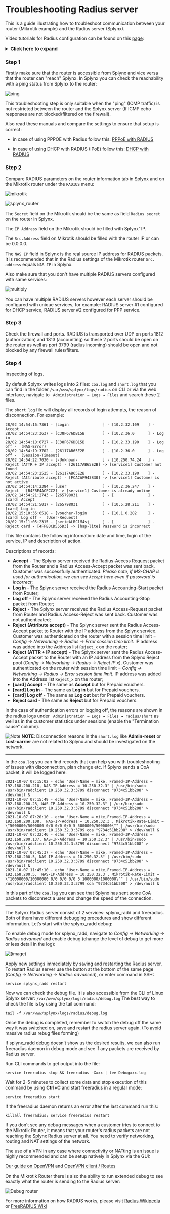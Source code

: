 Troubleshooting Radius server
==========

This is a guide illustrating how to troubleshoot communication between your router (Mikrotik example) and the Radius server (Splynx).

Video tutorials for Radius configuration can be found on this [page](https://splynx.com/384/ispframework-and-radius-mikrotik-example):

<details style="font-size: 15px; margin-bottom: 5px;">
<summary><b>Click here to expand</b></summary>
<div markdown="1">

<iframe width="350" height="270" src="https://www.youtube.com/embed/5iA85JCJRyk" title="YouTube video player" frameborder="0" allow="accelerometer; autoplay; clipboard-write; encrypted-media; gyroscope; picture-in-picture" allowfullscreen></iframe>

</div>
</details>



### Step 1
Firstly make sure that the router is accessible from Splynx and vice versa that the router can "reach" Splynx. In Splynx you can check the reachability with a ping status from Splynx to the router:

![ping](ping.png)

This troubleshooting step is only suitable when the "ping" (ICMP traffic) is not restricted between the router and the Splynx server (If ICMP echo responses are not blocked/filtered on the firewall).

Also read these manuals and compare the settings to ensure that setup is correct:

* in case of using PPPOE with Radius follow this: [PPPoE with RADIUS](networking/authentication_of_customers/mikrotik_pppoe_radius/mikrotik_pppoe_radius.md)

* in case of using DHCP with RADIUS (IPoE) follow this: [DHCP with RADIUS](networking/authentication_of_customers/mikrotik_dhcp_radius/mikrotik_dhcp_radius.md)

### Step 2

Compare RADIUS parameters on the router information tab in Splynx and on the Mikrotik router under the `RADIUS` menu:

![mikrotik](radius_server.png)

![splynx_router](router_splynx.png)

The `Secret` field on the Mikrotik should be the same as field `Radius secret` on the router in Splynx.

The `IP Address` field on the Mikrotik should be filled with Splynx' IP.

The `Src.Address` field on Mikrotik should be filled with the router IP or can be 0.0.0.0.

The `NAS IP` field in Splynx is the real source IP address for RADIUS packets. It is recommended that in the Radius settings of the Mikrotik router `Src. address` equals `NAS IP` in Splynx.

Also make sure that you don't have multiple RADIUS servers configured with same services:

![multiply](multiply_radius.png)

You can have multiple RADIUS servers however each server should be configured with unique services, for example: RADIUS server #1 configured for DHCP service, RADIUS server #2 configured for PPP service.

### Step 3

Check the firewall and ports. RADIUS is transported over UDP on ports 1812 (authorization) and 1813 (accounting) so these 2 ports should be open on the router as well as port 3799 (radius incoming) should be open and not blocked by any firewall rules/filters.

### Step 4

Inspecting of logs.

By default Splynx writes logs into 2 files: `coa.log` and `short.log` that you can find in the folder `/var/www/splynx/logs/radius` on CLI or via the web interface, navigate to ` Administration → Logs → Files` and search these 2 files.

The `short.log` file will display all records of login attempts, the reason of disconnection. For example:

```
28/02 14:54:16:7361 - [Login               ] - [10.2.32.109    ] - Accept
28/02 14:54:23:3637 - [C38F676DB15B        ] - [10.2.36.0      ] - Log in
28/02 14:54:18:6727 - [C38F676DB15B        ] - [10.2.33.190    ] - Log off -  (NAS-Error)
28/02 14:54:19:3702 - [26117AB65E2B        ] - [10.2.36.0      ] - Log off -  (Session-Timeout)
28/02 14:54:22:7030 - [-Unknown-           ] - [10.250.74.24   ] - Reject (ATTR + IP accept) - [26117AB65E2B] -> [service1] Customer not found
28/02 14:54:23:2525 - [26117AB65E2B        ] - [10.2.33.190    ] - Reject (Attribute accept) - [FCACAF943B30] -> [service1] Customer is not active
28/02 14:54:14:2384 - [user                ] - [10.2.36.247    ] - Reject - [B4FBE4ACFCC2] -> [service1] Customer is already online
28/02 14:54:21:2743 - [265798031           ] - [               ] - [card] Accept
28/02 14:54:21:5017 - [265798031           ] - [10.5.28.211    ] - [card] Log in
28/02 15:10:35:6518 - [voucher-login       ] - [10.1.0.202     ] - [card] Log off -  (User-Request)
28/02 15:11:05:2315 - [serieALRClM4sj      ] - [               ] - Reject card - [4FFE0CD555D3] -> [hap-lite] Password is incorrect
```

This file contains the following information: date and time, login of the service, IP and description of action.

Descriptions of records:
* **Accept** - The Splynx server received the Radius-Access Request packet from the Router and a Radius Access-Accept packet was sent back. Customer was successfully authenticated. *Please note, if MS-CHAP is used for authentication, we can see `Accept` here even if password is incorrect*;
* **Log in** - The Splynx server received the Radius Accounting-Start packet from Router;
* **Log off** - The Splynx server received the Radius Accounting-Stop packet from Router;
* **Reject** - The Splynx server received the Radius Access-Request packet from Router and Radius Access-Reject was sent back. Customer was not authenticated;
* **Reject (Attribute accept)** - The Splynx server sent the Radius Access-Accept packet to Router with the IP address from the Splynx service. Customer was authenticated on the router with a session time limit = *Config → Networking → Radius → Error session time limit*. IP address was added into the Address list `Reject_x` on the router;
* **Reject (ATTR + IP accept)** - The Splynx server sent the Radius Access-Accept packet to the Router with an IP address from the Splynx Reject pool (*Config → Networking → Radius → Reject IP x*). Customer was authenticated on the router with session time limit = *Config → Networking → Radius → Error session time limit*. IP address was added into the Address list `Reject_x` on the router;
* **\[card\] Accept** - The same as **Accept** but for Prepaid vouchers.
* **\[card\] Log in** - The same as **Log in** but for Prepaid vouchers.
* **\[card\] Log off** - The same as **Log out** but for Prepaid vouchers.
* **Reject card** - The same as **Reject** but for Prepaid vouchers.

In the case of authentication errors or logging off, the reasons are shown in the radius logs under ` Administration → Logs → Files → radius/short` as well as in the customer statistics under sessions (enable the "Termination cause" column).

<icon class="image-icon">![Note](note.png)</icon> **NOTE**: Disconnection reasons in the `short.log` like **Admin-reset** or **Lost-carrier** are not related to Splynx and should be investigated on the network.

---
In the `coa.log` you can find records that can help you with troubleshooting of issues with disconnection, plan change etc. If Splynx sends a CoA packet, it will be logged here:

```
2021-10-07 07:15:02 - echo "User-Name = mike, Framed-IP-Address = 192.168.200.218, NAS-IP-Address = 10.250.32.3" | /usr/bin/sudo /usr/bin/radclient 10.250.32.3:3799 disconnect "9734c51bb208" > /dev/null &
2021-10-07 07:15:49 - echo "User-Name = mike, Framed-IP-Address = 192.168.200.28, NAS-IP-Address = 10.250.32.3" | /usr/bin/sudo /usr/bin/radclient 10.250.32.3:3799 disconnect "9734c51bb208" > /dev/null &
2021-10-07 07:20:10 - echo "User-Name = mike,Framed-IP-Address = 192.168.200.108,  NAS-IP-Address = 10.250.32.3 , Mikrotik-Rate-Limit = \"5000000/5000000 0/0 0/0 0/0 5 5000000/5000000\"" | /usr/bin/sudo /usr/bin/radclient 10.250.32.3:3799 coa "9734c51bb208" > /dev/null &
2021-10-07 07:32:46 - echo "User-Name = mike, Framed-IP-Address = 192.168.200.137, NAS-IP-Address = 10.250.32.3" | /usr/bin/sudo /usr/bin/radclient 10.250.32.3:3799 disconnect "9734c51bb208" > /dev/null &
2021-10-07 07:45:37 - echo "User-Name = mike, Framed-IP-Address = 192.168.200.5, NAS-IP-Address = 10.250.32.3" | /usr/bin/sudo /usr/bin/radclient 10.250.32.3:3799 disconnect "9734c51bb208" > /dev/null &
2021-10-07 11:45:10 - echo "User-Name = mike,Framed-IP-Address = 192.168.200.5,  NAS-IP-Address = 10.250.32.3 , Mikrotik-Rate-Limit = \"10000000/10000000 0/0 0/0 0/0 5 1000000/1000000\"" | /usr/bin/sudo /usr/bin/radclient 10.250.32.3:3799 coa "9734c51bb208" > /dev/null &

```

In this part of the `coa.log` you can see that Splynx has sent some CoA packets to disconnect a user and change the speed of the connection.

---

The Splynx Radius server consist of 2 services: splynx_radd and freeradius. Both of them have different debugging procedures and show different information. Let’s start with the splynx_radd debug:

To enable debug mode for splynx_radd, navigate to *Config → Networking → Radius advanced* and enable debug (change the level of debug to get more or less detail in the log):

![(image)](debug.png)

Apply new settings immediately by saving and restarting the Radius server.
To restart Radius server use the button at the bottom of the same page (*Config → Networking → Radius advanced*), or enter command in SSH:
```
service splynx_radd restart
```

Now we can check the debug file. It is also accessible from the CLI of Linux Splynx server:
`/var/www/splynx/logs/radius/debug.log`
The best way to check the file is by using the tail command:
```
tail -f /var/www/splynx/logs/radius/debug.log
```
Once the debug is completed, remember to switch the debug off the same way it was switched on, save and restart the radius server again. (To avoid massive radius rebug files forming)

If splynx_radd debug doesn’t show us the desired results, we can also run freeradius daemon in debug mode and see if any packets are received by Radius server.

Run CLI commands to get output into the file:

```
service freeradius stop && freeradius -Xxxx | tee Debugxxx.log
```

Wait for 2-5 minutes to collect some data and stop execution of this command by using **Ctrl+C** and start freeradius in a regular mode:

```
service freeradius start
```

If the freeradius daemon returns an error after the last command run this:

```
killall freeradius; service freeradius restart
```

If you don’t see any debug messages when a customer tries to connect to the Mikrotik Router, it means that your router's radius packets are not reaching the Splynx Radius server at all. You need to verify networking, routing and NAT settings of the network.

The use of a VPN in any case where connectivity or NATting is an issue is highly recommended and can be setup natively in Splynx via the GUI:

[Our guide on OpenVPN](configuration/tools/openvpn/openvpn.md) and [OpenVPN client / Routes](configuration/tools/openvpn/cloud/routes/routes.md)


On the Mikrotik Router there is also the ability to run extended debug to see exactly what the router is sending to the Radius server:

![Debug router](logging.png)

For more information on how RADIUS works, please visit [Radius Wikipedia](https://en.wikipedia.org/wiki/RADIUS) or [FreeRADIUS Wiki](https://wiki.freeradius.org/Home)
